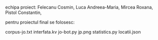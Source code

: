 echipa proiect:
Felecanu Cosmin,
Luca Andreea-Maria,
Mircea Roxana,
Pistol Constantin,

pentru proiectul final se folosesc:

corpus-jo.txt
interfata.kv
jo-bot.py
jp.png
statistics.py
locatii.json
